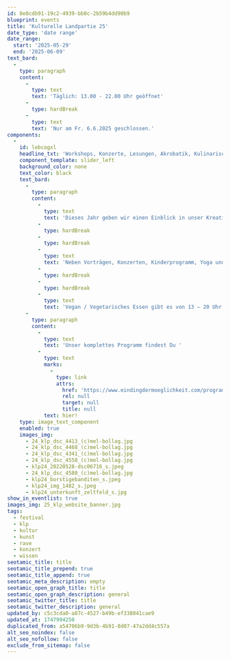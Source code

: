 ```yaml
---
id: 8e0cdb91-19c2-4939-bb0c-2b59b4dd90b9
blueprint: events
title: 'Kulturelle Landpartie 25'
date_type: 'date range'
date_range:
  start: '2025-05-29'
  end: '2025-06-09'
text_bard:
  -
    type: paragraph
    content:
      -
        type: text
        text: 'Täglich: 13.00 - 22.00 Uhr geöffnet'
      -
        type: hardBreak
      -
        type: text
        text: 'Nur am Fr. 6.6.2025 geschlossen.'
components:
  -
    id: lebcogxl
    headline_txt: 'Workshops, Konzerte, Lesungen, Akrobatik, Kulinarisches und Vieles mehr!'
    component_template: slider_left
    background_color: none
    text_color: black
    text_bard:
      -
        type: paragraph
        content:
          -
            type: text
            text: 'Dieses Jahr geben wir einen Einblick in unser Kreativ-Lab mit eigenen Formaten & Produkten über Kunst & Kulturveranstaltungen mit Künstler*innen Residenzen, dem Gästehaus mit individuell gestalteten Zimmern bis hin zu unserer regionalen, saisonalen Küche.'
          -
            type: hardBreak
          -
            type: hardBreak
          -
            type: text
            text: 'Neben Vorträgen, Konzerten, Kinderprogramm, Yoga und Tanz wird es zahlreiche Workshops geben. '
          -
            type: hardBreak
          -
            type: hardBreak
          -
            type: text
            text: 'Vegan / Vegetarisches Essen gibt es von 13 – 20 Uhr und kalte Getränke bis zum Schluss!'
      -
        type: paragraph
        content:
          -
            type: text
            text: 'Unser komplettes Programm findest Du '
          -
            type: text
            marks:
              -
                type: link
                attrs:
                  href: 'https://www.eindingdermoeglichkeit.com/programm'
                  rel: null
                  target: null
                  title: null
            text: hier!
    type: image_text_component
    enabled: true
    images_img:
      - 24_klp_dsc_4413_(c)mel-bollag.jpg
      - 24_klp_dsc_4468_(c)mel-bollag.jpg
      - 24_klp_dsc_4341_(c)mel-bollag.jpg
      - 24_klp_dsc_4558_(c)mel-bollag.jpg
      - klp24_20220528-dsc06716_s.jpeg
      - 24_klp_dsc_4580_(c)mel-bollag.jpg
      - klp24_borstigebanditen_s.jpeg
      - klp24_img_1482_s.jpeg
      - klp24_unterkunft_zeltfeld_s.jpg
show_in_eventlist: true
images_img: 25_klp_website_banner.jpg
tags:
  - festival
  - klp
  - kultur
  - kunst
  - rave
  - konzert
  - wissen
seotamic_title: title
seotamic_title_prepend: true
seotamic_title_append: true
seotamic_meta_description: empty
seotamic_open_graph_title: title
seotamic_open_graph_description: general
seotamic_twitter_title: title
seotamic_twitter_description: general
updated_by: c5c3cda0-a87c-4527-b49b-ef338041cae9
updated_at: 1747994250
duplicated_from: a54706b9-9d3b-4b91-8d07-47a2dd4c557a
alt_seo_noindex: false
alt_seo_nofollow: false
exclude_from_sitemap: false
---
```

